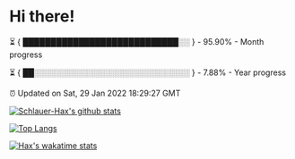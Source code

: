 # Hi there!

⏳ { ████████████████████████████░░ } - 95.90% - Month progress

⏳ { ██░░░░░░░░░░░░░░░░░░░░░░░░░░░░ } - 7.88% - Year progress

⏰ Updated on Sat, 29 Jan 2022 18:29:27 GMT


[![Schlauer-Hax's github stats](https://github-readme-stats.vercel.app/api?username=Schlauer-Hax&show_icons=true&theme=dark&count_private=true)](https://github.com/Schlauer-Hax)


[![Top Langs](https://github-readme-stats.vercel.app/api/top-langs/?username=Schlauer-Hax&layout=compact&theme=dark)](https://github.com/Schlauer-Hax?tab=repositories)


[![Hax's wakatime stats](https://github-readme-stats.vercel.app/api/wakatime?username=Hax&theme=dark)](https://wakatime.com/@Hax)

